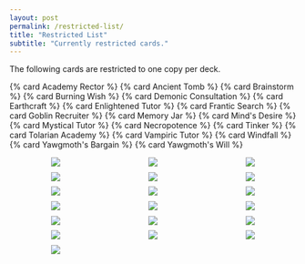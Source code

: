 ```yaml
---
layout: post
permalink: /restricted-list/
title: "Restricted List"
subtitle: "Currently restricted cards."
---
```


<style>
    #restricted-images {
        display: grid;
        grid-template-columns: repeat(3, 1fr);
        grid-column-gap: 1vw;
        grid-row-gap: 1vw;
        justify-items: center;
    }

    @media all and (max-width: 699px) {
        #restricted-images {
            grid-template-columns: repeat(2, 1fr);
        }
    }


</style>

<p>The following cards are restricted to one copy per deck.

<p id="restricted-list">
    {% card Academy Rector %}
    {% card Ancient Tomb %}
    {% card Brainstorm %}
    {% card Burning Wish %}
    {% card Demonic Consultation %}
    {% card Earthcraft %}
    {% card Enlightened Tutor %}
    {% card Frantic Search %}
    {% card Goblin Recruiter %}
    {% card Memory Jar %}
    {% card Mind's Desire %}
    {% card Mystical Tutor %}
    {% card Necropotence %}
    {% card Tinker %}
    {% card Tolarian Academy %}
    {% card Vampiric Tutor %}
    {% card Windfall %}
    {% card Yawgmoth's Bargain %}
    {% card Yawgmoth's Will %}
</p>

<div id="restricted-images">
    <img src="https://img.scryfall.com/cards/normal/en/uds/1.jpg">
    <img src="https://img.scryfall.com/cards/normal/en/tmp/315.jpg">
    <img src="https://img.scryfall.com/cards/normal/en/mmq/61.jpg">
    <img src="https://img.scryfall.com/cards/normal/en/jud/83.jpg">
    <img src="https://img.scryfall.com/cards/normal/en/ice/121.jpg">
    <img src="https://img.scryfall.com/cards/normal/en/tmp/222.jpg">
    <img src="https://img.scryfall.com/cards/normal/en/mir/14.jpg">
    <img src="https://img.scryfall.com/cards/normal/en/ulg/32.jpg">
    <img src="https://img.scryfall.com/cards/normal/en/vis/80.jpg">
    <img src="https://img.scryfall.com/cards/normal/en/ulg/129.jpg">
    <img src="https://img.scryfall.com/cards/normal/en/scg/41.jpg">
    <img src="https://img.scryfall.com/cards/normal/en/mir/80.jpg">
    <img src="https://img.scryfall.com/cards/normal/en/ice/154.jpg">
    <img src="https://img.scryfall.com/cards/normal/en/ulg/45.jpg">
    <img src="https://img.scryfall.com/cards/normal/en/usg/330.jpg">
    <img src="https://img.scryfall.com/cards/normal/en/vis/72.jpg">
    <img src="https://img.scryfall.com/cards/normal/en/usg/111.jpg">
    <img src="https://img.scryfall.com/cards/normal/en/uds/75.jpg">
    <img src="https://img.scryfall.com/cards/normal/en/usg/171.jpg">
</div>
